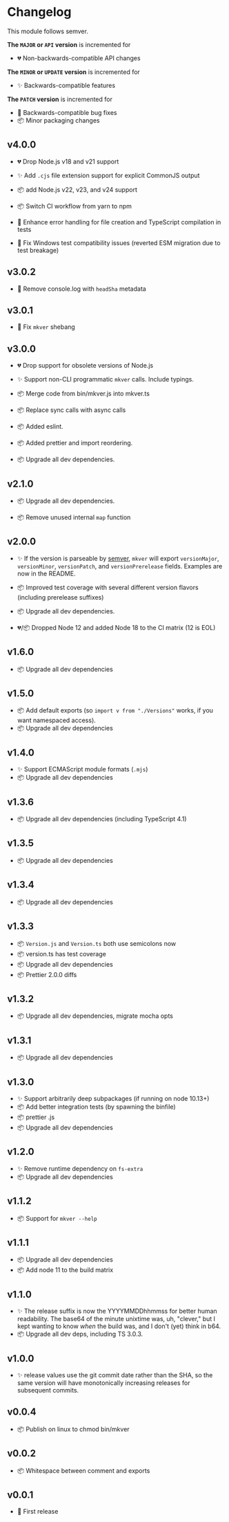 # Changelog

This module follows semver.

**The `MAJOR` or `API` version** is incremented for

- 💔 Non-backwards-compatible API changes

**The `MINOR` or `UPDATE` version** is incremented for

- ✨ Backwards-compatible features

**The `PATCH` version** is incremented for

- 🐞 Backwards-compatible bug fixes
- 📦 Minor packaging changes

## v4.0.0

- 💔 Drop Node.js v18 and v21 support

- ✨ Add `.cjs` file extension support for explicit CommonJS output
- 📦 add Node.js v22, v23, and v24 support
- 📦 Switch CI workflow from yarn to npm
- 🐞 Enhance error handling for file creation and TypeScript compilation in tests
- 🐞 Fix Windows test compatibility issues (reverted ESM migration due to test breakage)

## v3.0.2

- 🐞 Remove console.log with `headSha` metadata

## v3.0.1

- 🐞 Fix `mkver` shebang

## v3.0.0

- 💔 Drop support for obsolete versions of Node.js

- ✨ Support non-CLI programmatic `mkver` calls. Include typings.

- 📦 Merge code from bin/mkver.js into mkver.ts

- 📦 Replace sync calls with async calls

- 📦 Added eslint.

- 📦 Added prettier and import reordering.

- 📦 Upgrade all dev dependencies.

## v2.1.0

- 📦 Upgrade all dev dependencies.

- 📦 Remove unused internal `map` function

## v2.0.0

- ✨ If the version is parseable by
  [semver](https://github.com/npm/node-semver), `mkver` will export
  `versionMajor`, `versionMinor`, `versionPatch`, and `versionPrerelease`
  fields. Examples are now in the README.

- 📦 Improved test coverage with several different version flavors (including prerelease suffixes)

- 📦 Upgrade all dev dependencies.

- 💔/📦 Dropped Node 12 and added Node 18 to the CI matrix (12 is EOL)

## v1.6.0

- 📦 Upgrade all dev dependencies

## v1.5.0

- 📦 Add default exports (so `import v from "./Versions"` works, if you want namespaced access).
- 📦 Upgrade all dev dependencies

## v1.4.0

- ✨ Support ECMAScript module formats (`.mjs`)
- 📦 Upgrade all dev dependencies

## v1.3.6

- 📦 Upgrade all dev dependencies (including TypeScript 4.1)

## v1.3.5

- 📦 Upgrade all dev dependencies

## v1.3.4

- 📦 Upgrade all dev dependencies

## v1.3.3

- 📦 `Version.js` and `Version.ts` both use semicolons now
- 📦 version.ts has test coverage
- 📦 Upgrade all dev dependencies
- 📦 Prettier 2.0.0 diffs

## v1.3.2

- 📦 Upgrade all dev dependencies, migrate mocha opts

## v1.3.1

- 📦 Upgrade all dev dependencies

## v1.3.0

- ✨ Support arbitrarily deep subpackages (if running on node 10.13+)
- 📦 Add better integration tests (by spawning the binfile)
- 📦 prettier .js
- 📦 Upgrade all dev dependencies

## v1.2.0

- ✨ Remove runtime dependency on `fs-extra`
- 📦 Upgrade all dev dependencies

## v1.1.2

- 📦 Support for `mkver --help`

## v1.1.1

- 📦 Upgrade all dev dependencies
- 📦 Add node 11 to the build matrix

## v1.1.0

- ✨ The release suffix is now the YYYYMMDDhhmmss for better human readability.
  The base64 of the minute unixtime was, uh, "clever," but I kept wanting to
  know _when_ the build was, and I don't (yet) think in b64.
- 📦 Upgrade all dev deps, including TS 3.0.3.

## v1.0.0

- ✨ release values use the git commit date rather than the SHA, so the same
  version will have monotonically increasing releases for subsequent commits.

## v0.0.4

- 📦 Publish on linux to chmod bin/mkver

## v0.0.2

- 📦 Whitespace between comment and exports

## v0.0.1

- 🎉 First release
